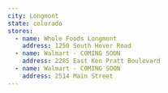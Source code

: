 ```yaml
---
city: Longmont
state: colorado
stores:
  - name: Whole Foods Longmont
    address: 1250 South Hover Road
  - name: Walmart - COMING SOON
    address: 2285 East Ken Pratt Boulevard
  - name: Walmart - COMING SOON
    address: 2514 Main Street
---
```

